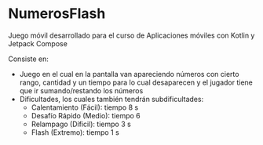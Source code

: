 # NumerosFlash

Juego móvil desarrollado para el curso de Aplicaciones móviles con Kotlin y Jetpack Compose

Consiste en:

- Juego en el cual en la pantalla van apareciendo números con cierto rango, cantidad y un tiempo para lo cual desaparecen y el jugador tiene que ir sumando/restando los números
- Dificultades, los cuales también tendrán subdificultades:
    - Calentamiento (Fácil): tiempo 8 s
    - Desafío Rápido (Medio): tiempo 6
    - Relampago (Díficil): tiempo 3 s
    - Flash (Extremo): tiempo 1 s
